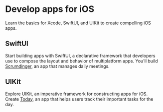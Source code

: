 # Develop apps for iOS
 Learn the basics for Xcode, SwiftUI, and UIKit to create compelling iOS apps.

## SwiftUI
 Start building apps with SwiftUI, a declarative framework that developers use to compose the layout and behavior of multiplatform apps. You'll build [Scrumdinger](01-SwiftUI/Scrumdinger), an app that manages daily meetings.

## UIKit
 Explore UIKit, an imperative framework for constructing apps for iOS. Create [Today](02-UIKit/Today), an app that helps users track their important tasks for the day.
